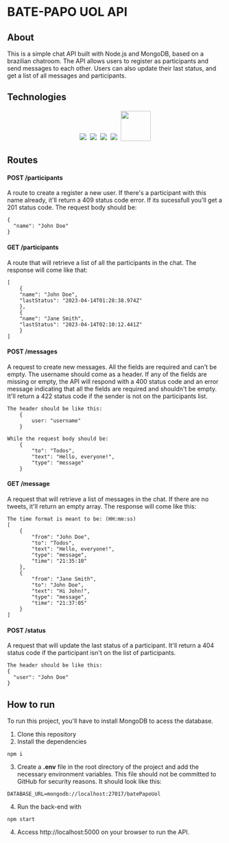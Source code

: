 # BATE-PAPO UOL API

## About

This is a simple chat API built with Node.js and MongoDB, based on a brazilian chatroom. The API allows users to register as participants and send messages to each other. Users can also update their last status, and get a list of all messages and participants.

## Technologies

<p align='center'>
<img style='margin: 2px;' src='https://img.shields.io/badge/Node.js-43853D?style=for-the-badge&logo=node.js&logoColor=white'/>
<img style='margin: 2px;' src='https://img.shields.io/badge/JavaScript-F7DF1E?style=for-the-badge&logo=javascript&logoColor=black'/>
<img style='margin: 2px;' src='https://img.shields.io/badge/express.js-%23404d59.svg?style=for-the-badge&logo=express&logoColor=%2361DAFB'/>
<img style='margin: 2px;' src='https://img.shields.io/badge/MongoDB-%234ea94b.svg?style=for-the-badge&logo=mongodb&logoColor=wbhite/'>
<img style='margin: 2px; width:70px' src='https://img.shields.io/badge/NPM-%23CB3837.svg?style=for-the-badge&logo=npm&logoColor=white/'>
</p>

## Routes

#### <span style='font-weight:bold;'>POST</span> /participants

A route to create a register a new user. If there's a participant with this name already, it'll return a 409 status code error. If its sucessfull you'll get a 201 status code. The request body should be:

```
{
  "name": "John Doe"
}
```

#### <span style='font-weight:bold;'>GET</span> /participants

A route that will retrieve a list of all the participants in the chat. The response will come like that:

```
[  
    {
    "name": "John Doe",
    "lastStatus": "2023-04-14T01:28:38.974Z"  
    },
    {
    "name": "Jane Smith",
    "lastStatus": "2023-04-14T02:10:12.441Z"  
    }
]
```

#### <span style='font-weight:bold;'>POST</span> /messages

A request to create new messages. All the fields are required and can't be empty. The username should come as a header. If any of the fields are missing or empty, the API will respond with a 400 status code and an error message indicating that all the fields are required and shouldn't be empty. It'll return a 422 status code if the sender is not on the participants list.

```
The header should be like this:
	{
		user: "username"
	}
```

```
While the request body should be:
    {
        "to": "Todos",
        "text": "Hello, everyone!",
        "type": "message"
    }
```

#### <span style='font-weight:bold;'>GET</span> /message

A request that will retrieve a list of messages in the chat. If there are no tweets, it'll return an empty array. The response will come like this:

```
The time format is meant to be: (HH:mm:ss)
[
	{
        "from": "John Doe",
        "to": "Todos",
        "text": "Hello, everyone!",
        "type": "message",
        "time": "21:35:10" 
	},
	{
        "from": "Jane Smith",
        "to": "John Doe",
        "text": "Hi John!",
        "type": "message",
        "time": "21:37:05"
	}
]
```

#### <span style='font-weight:bold;'>POST</span> /status

A request that will update the last status of a participant. It'll return a 404 status code if the participant isn't on the list of participants.

```
The header should be like this:
{
  "user": "John Doe"
}
```

## How to run

To run this project, you'll have to install MongoDB to acess the database.

1. Clone this repository
2. Install the dependencies

```
npm i
```

3. Create a **.env** file in the root directory of the project and add the necessary environment variables. This file should not be committed to GitHub for security reasons. It should look like this:

```
DATABASE_URL=mongodb://localhost:27017/batePapoUol
```

4. Run the back-end with

```
npm start
```

4. Access http://localhost:5000 on your browser to run the API.
